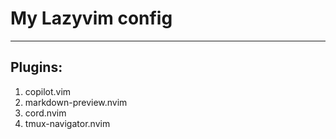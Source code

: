 # My Lazyvim config 
------------------- 
## Plugins: 
1. copilot.vim 
2. markdown-preview.nvim 
3. cord.nvim 
4. tmux-navigator.nvim


